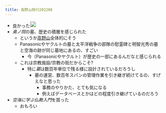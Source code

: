 ```yaml
---
title: 高野山旅行202208
---
```


* 良かった<img src='https://scrapbox.io/api/pages/blu3mo-public/blu3mo/icon' alt='blu3mo.icon' height="19.5"/>
* *奥ノ院*の墓、歴史の積層を感じられた
  * というか[高野山](%E9%AB%98%E9%87%8E%E5%B1%B1.md)全体的にそう
  * Panasonicやヤクルトの墓と太平洋戦争の部隊の慰霊碑と明智光秀の墓と空海の跡が同じ墓地にあるの、すごい
    * 今（Panasonicやヤクルト）が歴史の一部にあるんだなと感じられる
  * これは宗教施設/宗教の街だからこそ?
    * 特に*墓*は数百年単位で残る様に設計されているだろうし
      * 墓の運営、数百年スパンの管理作業を引き継ぎ続けてるの、すげえなと思った
        * 事務のやりかた、とても気になる
        * 例えばデータベースとかはどの程度引き継げているのだろう
* *空海に学ぶ仏教入門*を買った
  * おもろい
